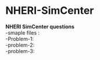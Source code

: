 # NHERI-SimCenter
**NHERI SimCenter questions** <br/>
-smaple files :  <br/>
-Problem-1:  <br/>
-problem-2: <br/>
-problem-3: <br/>

